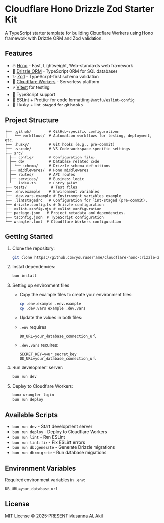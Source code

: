 # Cloudflare Hono Drizzle Zod Starter Kit

A TypeScript starter template for building Cloudflare Workers using Hono framework with Drizzle ORM and Zod validation.

## Features

- 🔥 [Hono](https://hono.dev/) - Fast, Lightweight, Web-standards web framework
- 🔧 [Drizzle ORM](https://orm.drizzle.team/) - TypeScript ORM for SQL databases
- ✨ [Zod](https://zod.dev/) - TypeScript-first schema validation
- 👷 [Cloudflare Workers](https://workers.cloudflare.com/) - Serverless platform
- ⚡ [Vitest](https://vitest.dev/) for testing
- 📘 TypeScript support
- 🎨 ESLint + Prettier for code formatting `@antfu/eslint-config`
- 🔄 Husky + lint-staged for git hooks

## Project Structure

```.
├── .github/        # GitHub-specific configurations 
│   └── workflows/  # Automation workflows for testing, deployment, etc.
├── .husky/         # Git hooks (e.g., pre-commit)
├── .vscode/        # VS Code workspace-specific settings
├── src/ 
│ ├── config/       # Configuration files
│ ├── db/           # Database related code
│ │ └── schema/     # Drizzle schema definitions
│ ├── middlewares/  # Hono middlewares
│ ├── routes/       # API routes
│ ├── services/     # Business logic
│ └── index.ts      # Entry point
├── tests/           # Test files
├── .env.example    # Environment variables
|── .dev.vars.example # Environment variables example
├── .lintstagedrc   # Configuration for lint-staged (pre-commit).
├── drizzle.config.ts # Drizzle configuration
|── eslint.config.mjs # eslint configuration
├── package.json   # Project metadata and dependencies.
├── tsconfig.json  # TypeScript configuration
└── wrangler.toml  # Cloudflare Workers configuration
```

## Getting Started

1. Clone the repository:

   ```bash
   git clone https://github.com/yourusername/cloudflare-hono-drizzle-zod-starter-pack
   ```

2. Install dependencies:

   ```bash
   bun install
   ```

3. Setting up environment files

   - Copy the example files to create your environment files:

     ```bash
     cp .env.example .env.example
     cp .dev.vars.example .dev.vars
     ```

   - Update the values in both files:
   - `.env` requires:

     ```
     DB_URL=your_database_connection_url
     ```

   - `.dev.vars` requires:
     ```
     SECRET_KEY=your_secret_key
     DB_URL=your_database_connection_url
     ```

4. Run development server:

   ```bash
   bun run dev
   ```

5. Deploy to Cloudflare Workers:
   ```bash
   bunx wrangler login
   bun run deploy
   ```

## Available Scripts

- `bun run dev` - Start development server
- `bun run deploy` - Deploy to Cloudflare Workers
- `bun run lint` - Run ESLint
- `bun run lint:fix` - Fix ESLint errors
- `bun run db:generate` - Generate Drizzle migrations
- `bun run db:migrate` - Run database migrations

## Environment Variables

Required environment variables in `.env`:

```
DB_URL=your_database_url
```

## License

[MIT](./LICENSE) License &copy; 2025-PRESENT [Musanna AL Akil](https://github.com/Musanna-al-akil)
